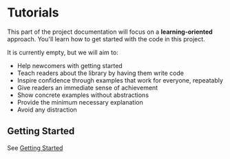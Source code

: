 # Tutorials

This part of the project documentation
will focus on a **learning-oriented** approach.
You'll learn how to get started with the code in this project.

It is currently empty, but we will aim to:
- Help newcomers with getting started
- Teach readers about the library by having them write code
- Inspire confidence through examples that work for everyone, repeatably
- Give readers an immediate sense of achievement
- Show concrete examples without abstractions
- Provide the minimum necessary explanation
- Avoid any distraction

## Getting Started
See [Getting Started](./tutorial)
